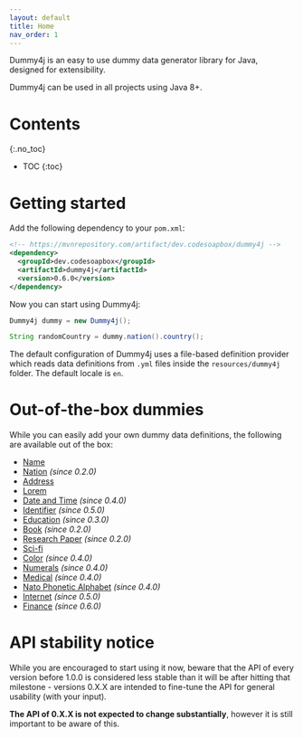 ```yaml
---
layout: default
title: Home
nav_order: 1
---
```


Dummy4j is an easy to use dummy data generator library for Java, designed for extensibility.

Dummy4j can be used in all projects using Java 8+.

# Contents
{:.no_toc}

* TOC
{:toc}

# Getting started

Add the following dependency to your `pom.xml`:

```xml
<!-- https://mvnrepository.com/artifact/dev.codesoapbox/dummy4j -->
<dependency>
  <groupId>dev.codesoapbox</groupId>
  <artifactId>dummy4j</artifactId>
  <version>0.6.0</version>
</dependency>
```

Now you can start using Dummy4j:
```java
Dummy4j dummy = new Dummy4j();

String randomCountry = dummy.nation().country();
```

The default configuration of Dummy4j uses a file-based definition provider which reads data definitions from `.yml`
files inside the `resources/dummy4j` folder. The default locale is `en`.

# Out-of-the-box dummies

While you can easily add your own dummy data definitions, the following are available out of the box: 

* [Name](https://javadoc.io/doc/dev.codesoapbox/dummy4j/latest/dev/codesoapbox/dummy4j/dummies/NameDummy.html)
* [Nation](https://javadoc.io/doc/dev.codesoapbox/dummy4j/latest/dev/codesoapbox/dummy4j/dummies/NationDummy.html) *(since 0.2.0)*
* [Address](https://javadoc.io/doc/dev.codesoapbox/dummy4j/latest/dev/codesoapbox/dummy4j/dummies/AddressDummy.html)
* [Lorem](https://javadoc.io/doc/dev.codesoapbox/dummy4j/latest/dev/codesoapbox/dummy4j/dummies/LoremDummy.html)
* [Date and Time](https://javadoc.io/doc/dev.codesoapbox/dummy4j/latest/dev/codesoapbox/dummy4j/dummies/DateAndTimeDummy.html) *(since 0.4.0)*
* [Identifier](https://javadoc.io/doc/dev.codesoapbox/dummy4j/latest/dev/codesoapbox/dummy4j/dummies/IdentifierDummy.html) *(since 0.5.0)*
* [Education](https://javadoc.io/doc/dev.codesoapbox/dummy4j/latest/dev/codesoapbox/dummy4j/dummies/EducationDummy.html) *(since 0.3.0)*
* [Book](https://javadoc.io/doc/dev.codesoapbox/dummy4j/latest/dev/codesoapbox/dummy4j/dummies/BookDummy.html) *(since 0.2.0)*
* [Research Paper](https://javadoc.io/doc/dev.codesoapbox/dummy4j/latest/dev/codesoapbox/dummy4j/dummies/ResearchPaperDummy.html) *(since 0.2.0)*
* [Sci-fi](https://javadoc.io/doc/dev.codesoapbox/dummy4j/latest/dev/codesoapbox/dummy4j/dummies/ScifiDummy.html)
* [Color](https://javadoc.io/doc/dev.codesoapbox/dummy4j/latest/dev/codesoapbox/dummy4j/dummies/color/ColorDummy.html) *(since 0.4.0)*
* [Numerals](https://javadoc.io/doc/dev.codesoapbox/dummy4j/latest/dev/codesoapbox/dummy4j/dummies/NumeralsDummy.html) *(since 0.4.0)*
* [Medical](https://javadoc.io/doc/dev.codesoapbox/dummy4j/latest/dev/codesoapbox/dummy4j/dummies/MedicalDummy.html) *(since 0.4.0)*
* [Nato Phonetic Alphabet](https://javadoc.io/doc/dev.codesoapbox/dummy4j/latest/dev/codesoapbox/dummy4j/dummies/NatoPhoneticAlphabetDummy.html) *(since 0.4.0)*
* [Internet](https://javadoc.io/doc/dev.codesoapbox/dummy4j/latest/dev/codesoapbox/dummy4j/dummies/internet/InternetDummy.html) *(since 0.5.0)*
* [Finance](https://javadoc.io/doc/dev.codesoapbox/dummy4j/latest/dev/codesoapbox/dummy4j/dummies/finance/FinanceDummy.html) *(since 0.6.0)*

# API stability notice

While you are encouraged to start using it now, beware that the API of every version before 1.0.0 is considered less
stable than it will be after hitting that milestone - versions 0.X.X are intended to fine-tune the API for general
usability (with your input).

**The API of 0.X.X is not expected to change substantially**, however it is still important to be aware of this.
